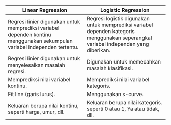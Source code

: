 
|Linear Regression|Logistic Regression|
|---|---|
|Regresi linier digunakan untuk memprediksi variabel dependen kontinu menggunakan sekumpulan variabel independen tertentu.|Regresi logistik digunakan untuk memprediksi variabel dependen kategoris menggunakan seperangkat variabel independen yang diberikan.|
|Regresi linier digunakan untuk menyelesaikan masalah regresi.|Digunakan untuk memecahkan masalah klasifikasi.|
|Memprediksi nilai variabel kontinu.|Memprediksi nilai variabel kategoris.|
|Fit line (garis lurus).|Menggunakan s-curve.|
|Keluaran berupa nilai kontinu, seperti harga, umur, dll.|Keluaran berupa nilai kategoris. seperti 0 atau 1, Ya atau tidak, dll.|